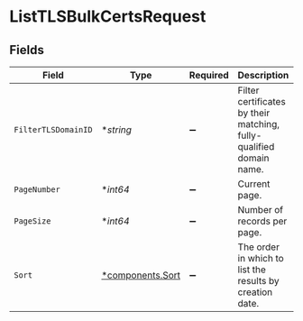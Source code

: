 # ListTLSBulkCertsRequest


## Fields

| Field                                                               | Type                                                                | Required                                                            | Description                                                         | Example                                                             |
| ------------------------------------------------------------------- | ------------------------------------------------------------------- | ------------------------------------------------------------------- | ------------------------------------------------------------------- | ------------------------------------------------------------------- |
| `FilterTLSDomainID`                                                 | **string*                                                           | :heavy_minus_sign:                                                  | Filter certificates by their matching, fully-qualified domain name. |                                                                     |
| `PageNumber`                                                        | **int64*                                                            | :heavy_minus_sign:                                                  | Current page.                                                       | 1                                                                   |
| `PageSize`                                                          | **int64*                                                            | :heavy_minus_sign:                                                  | Number of records per page.                                         | 20                                                                  |
| `Sort`                                                              | [*components.Sort](../../models/components/sort.md)                 | :heavy_minus_sign:                                                  | The order in which to list the results by creation date.            |                                                                     |